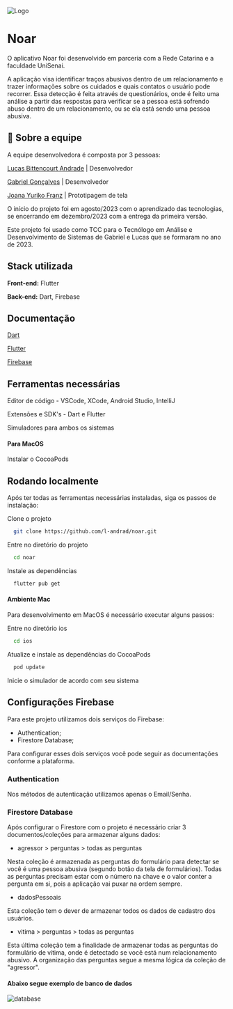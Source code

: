 
![Logo](https://github.com/l-andrad/noar/blob/main/assets/images/ic_launcher.png)
# Noar

O aplicativo Noar foi desenvolvido em parceria com a Rede Catarina e a faculdade UniSenai.

A aplicação visa identificar traços abusivos dentro de um relacionamento e trazer informações sobre os cuidados e quais contatos o usuário pode recorrer. Essa detecção é feita através de questionários, onde é feito uma análise a partir das respostas para verificar se a pessoa está sofrendo abuso dentro de um relacionamento, ou se ela está sendo uma pessoa abusiva.
## 🚀 Sobre a equipe
A equipe desenvolvedora é composta por 3 pessoas:

[Lucas Bittencourt Andrade](https://www.linkedin.com/in/lucasb-andrade/) | Desenvolvedor

[Gabriel Gonçalves](https://www.linkedin.com/in/gabriel-goncalves-1611b4174/) | Desenvolvedor

[Joana Yuriko Franz](https://www.linkedin.com/in/joanafranz/) | Prototipagem de tela

O início do projeto foi em agosto/2023 com o aprendizado das tecnologias, se encerrando em dezembro/2023 com a entrega da primeira versão.

Este projeto foi usado como TCC para o Tecnólogo em Análise e Desenvolvimento de Sistemas de Gabriel e Lucas que se formaram no ano de 2023.


## Stack utilizada

**Front-end:** Flutter

**Back-end:** Dart, Firebase


## Documentação

[Dart](https://dart.dev/language)

[Flutter](https://docs.flutter.dev/get-started/install)

[Firebase](https://firebase.google.com/docs)


## Ferramentas necessárias

Editor de código - VSCode, XCode, Android Studio, IntelliJ

Extensões e SDK's - Dart e Flutter

Simuladores para ambos os sistemas

#### Para MacOS

Instalar o CocoaPods
## Rodando localmente

Após ter todas as ferramentas necessárias instaladas, siga os passos de instalação:

Clone o projeto

```bash
  git clone https://github.com/l-andrad/noar.git
```

Entre no diretório do projeto

```bash
  cd noar
```

Instale as dependências

```bash
  flutter pub get
```

#### Ambiente Mac

Para desenvolvimento em MacOS é necessário executar alguns passos:

Entre no diretório ios

```bash
  cd ios
```

Atualize e instale as dependências do CocoaPods

```bash
  pod update
```

Inicie o simulador de acordo com seu sistema




## Configurações Firebase

Para este projeto utilizamos dois serviços do Firebase:

- Authentication;
- Firestore Database;

Para configurar esses dois serviços você pode seguir as documentações conforme a plataforma.

### Authentication

Nos métodos de autenticação utilizamos apenas o Email/Senha.

### Firestore Database

Após configurar o Firestore com o projeto é necessário criar 3 documentos/coleções para armazenar alguns dados:

- agressor > perguntas > todas as perguntas

Nesta coleção é armazenada as perguntas do formulário para detectar se você é uma pessoa abusiva (segundo botão da tela de formulários). Todas as perguntas precisam estar com o número na chave e o valor conter a pergunta em si, pois a aplicação vai puxar na ordem sempre.

- dadosPessoais

Esta coleção tem o dever de armazenar todos os dados de cadastro dos usuários.

- vitima > perguntas > todas as perguntas

Esta última coleção tem a finalidade de armazenar todas as perguntas do formulário de vítima, onde é detectado se você está num relacionamento abusivo. A organização das perguntas segue a mesma lógica da coleção de "agressor".

#### Abaixo segue exemplo de banco de dados

![database](https://github.com/l-andrad/noar/blob/main/assets/images/modelo-database.png)
